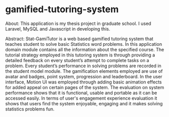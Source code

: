 # gamified-tutoring-system
About: This application is my thesis project in graduate school. I used Laravel, MySQL and Javascript in developing this. 

Abstract:
Stat-GamiTutor is a web based gamified tutoring system that teaches student to solve basic Statistics word problems. In this application domain module contains all the information about the specified course. The tutorial strategy employed in this tutoring system is through providing a detailed feedback on every student’s attempt to complete tasks on a problem. Every student’s performance in solving problems are recorded in the student model module. The gamification elements employed are use of avatar and badges, point system, progression and leaderboard. In the user interface, Motion UI was employed through adding basic animation effects for added appeal on certain pages of the system. The evaluation on system performance shows that it is functional, usable and portable as it can be accessed easily. In terms of user's engagement experience evaluation it shows that users find the system enjoyable, engaging and it makes solving statistics problems fun.  
